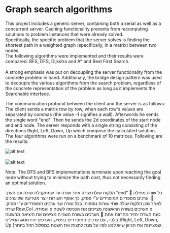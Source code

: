 # Graph search algorithms
This project includes a generic server, containing both a serial as well as a concurrent server. Caching functionality prevents from recomputing solutions to problem instances that were already solved. <br>
Specifically, the specific problem that the server solves is finding the shortest path in a weighted graph (specifically, in a matrix) between two nodes. <br>
The following algorithms were implemented and their results were compared: BFS, DFS, Dijkstra and A* and Best First Search. <br><br>
A strong emphasis was put on decoupling the server functionality from the concrete problem in hand. Additionaly, the bridge design pattern was used to decouple the various 
algorithms from the search problem, regardless of the concrete representation of the problem as long as it implements the Searchable interface. <br>

The communication protocol between the client and the server is as follows:
The client sends a matrix row by row, when each row's values are separated by commas (the value -1 signifies a wall). Afterwords he sends the single word "end".
Then he sends the 2d coordinates of the start node and end node.
The server responds with a single string consisting of the directions Right, Left, Down, Up which comprise the calculated solution. <br>
The four algorithms were run on a benchmark of 10 matrices. Following are the results: <br>

![alt text](https://github.com/fibushj/graph-search-algorithms/blob/master/comparisons/num_nodes.png) <br> <br>
![alt text](https://github.com/fibushj/graph-search-algorithms/blob/master/comparisons/path_cost.png)

Note: The DFS and BFS implementations terminate upon reaching the goal node without trying to minimize the path cost, thus not necessarily finding an optimal solution.


הלקוח שולח שורה אחר שורה עד שמתקבלת שורה עם הערך “end“
 כל שורה מחילה ערכים מספריים המופרדים ע"י פסיק. כך אוסף השורות יוצר מטריצה של
ערכים.
 לאחר מכן הלקוח שולח שתי שורות נוספות. בכל שורה שני ערכים המופרדים ע"י פסיק: שורה
Row,Col .ועמודה
o הערכים בשורה הראשונה מציינים את הכניסה לשטח
o הערכים בשורה השנייה מציינים את היציאה מהשטח
 כעת השרת יחזיר מחרוזת אחת בלבד, עם ערכים המופרדים בפסיק. הערכים יהיו מסוג המילים
}Right, Left, Down, Up }שמציינות את הכיוון שיש לנוע לפיו על מנת לחצות את השטח
במסלול הזול ביותר.
